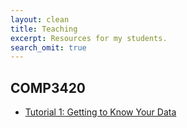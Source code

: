 ```yaml
---
layout: clean
title: Teaching
excerpt: Resources for my students.
search_omit: true
---
```


COMP3420
--------

* <a href="http://nbviewer.ipython.org/github/alasdairtran/alasdairtran.github.io/blob/master/teaching/comp3420/1_getting_to_know_your_data.ipynb">Tutorial 1: Getting to Know Your Data</a>